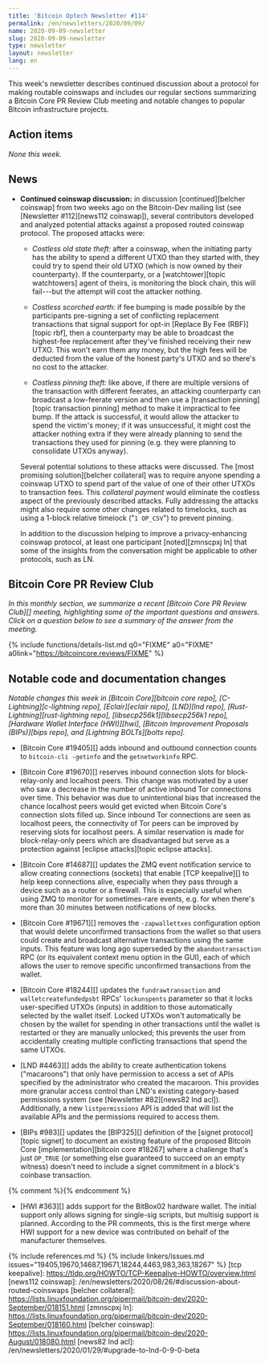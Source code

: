 ```yaml
---
title: 'Bitcoin Optech Newsletter #114'
permalink: /en/newsletters/2020/09/09/
name: 2020-09-09-newsletter
slug: 2020-09-09-newsletter
type: newsletter
layout: newsletter
lang: en
---
```

This week's newsletter describes continued discussion about a protocol
for making routable coinswaps and includes our regular sections summarizing
a Bitcoin Core PR Review Club meeting
and notable changes to popular Bitcoin infrastructure projects.

## Action items

*None this week.*

## News

- **Continued coinswap discussion:** in discussion [continued][belcher
  coinswap] from two weeks ago on the Bitcoin-Dev mailing list (see
  [Newsletter #112][news112 coinswap]), several contributors developed
  and analyzed potential attacks against a proposed routed coinswap
  protocol.  The proposed attacks were:

    - *Costless old state theft:* after a coinswap, when the initiating
      party has the ability to spend a different UTXO than they started
      with, they could try to spend their old UTXO (which is now owned
      by their counterparty).  If the counterparty, or a
      [watchtower][topic watchtowers] agent of theirs, is monitoring the
      block chain, this will fail---but the attempt will cost
      the attacker nothing.

    - *Costless scorched earth:* if fee bumping is made possible by the
      participants pre-signing a set of conflicting replacement
      transactions that signal support for opt-in [Replace By Fee
      (RBF)][topic rbf], then a counterparty may be able to broadcast
      the highest-fee replacement after they've finished receiving their
      new UTXO.  This won't earn them any money, but the high fees will
      be deducted from the value of the honest party's UTXO and so there's no cost to
      the attacker.

    - *Costless pinning theft:* like above, if there are multiple
      versions of the transaction with different feerates, an attacking
      counterparty can broadcast a low-feerate version and then use a
      [transaction pinning][topic transaction pinning] method to make it
      impractical to fee bump.  If the attack is successful, it would
      allow the attacker to spend the victim's money; if it was
      unsuccessful, it might cost the attacker nothing extra if they
      were already planning to send the transactions they used for
      pinning (e.g. they were planning to consolidate UTXOs anyway).

  Several potential solutions to these attacks were discussed.  The
  [most promising solution][belcher collateral] was to require anyone
  spending a coinswap UTXO to spend part of the value of one of their
  other UTXOs to transaction fees.  This *collateral payment* would
  eliminate the costless aspect of the previously described attacks.
  Fully addressing the attacks might also require some other changes
  related to timelocks, such as using a 1-block relative timelock ("`1
  OP_CSV`") to prevent pinning.

  In addition to the discussion helping to improve a privacy-enhancing
  coinswap protocol, at least one participant [noted][zmnscpxj ln] that
  some of the insights from the conversation might be applicable to
  other protocols, such as LN.

## Bitcoin Core PR Review Club

*In this monthly section, we summarize a recent [Bitcoin Core PR Review Club][]
meeting, highlighting some of the important questions and answers.  Click on a
question below to see a summary of the answer from the meeting.*

{% include functions/details-list.md
  q0="FIXME"
  a0="FIXME"
  a0link="https://bitcoincore.reviews/FIXME"
%}

## Notable code and documentation changes

*Notable changes this week in [Bitcoin Core][bitcoin core repo],
[C-Lightning][c-lightning repo], [Eclair][eclair repo], [LND][lnd repo],
[Rust-Lightning][rust-lightning repo], [libsecp256k1][libsecp256k1 repo],
[Hardware Wallet Interface (HWI)][hwi], [Bitcoin Improvement Proposals
(BIPs)][bips repo], and [Lightning BOLTs][bolts repo].*

- [Bitcoin Core #19405][] adds inbound and outbound connection counts to
  `bitcoin-cli -getinfo` and the `getnetworkinfo` RPC.

- [Bitcoin Core #19670][] reserves inbound connection slots for block-relay-only
  and localhost peers. This change was motivated by a user who saw a
  decrease in the number of active inbound Tor connections over time. This
  behavior was due to unintentional bias that increased the chance
  localhost peers would get evicted when Bitcoin Core's connection slots
  filled up.  Since inbound Tor connections are seen as
  localhost peers, the connectivity of Tor peers can be improved by reserving slots
  for localhost peers. A similar reservation is made for block-relay-only peers
  which are disadvantaged but serve as a protection against [eclipse attacks][topic eclipse attacks].

- [Bitcoin Core #14687][] updates the ZMQ event notification service to
  allow creating connections (sockets) that enable [TCP keepalive][] to
  help keep connections alive, especially when they pass through a
  device such as a router or a firewall.  This is especially useful when
  using ZMQ to monitor for sometimes-rare events, e.g. for when there's
  more than 30 minutes between notifications of new blocks.

- [Bitcoin Core #19671][] removes the `-zapwallettxes` configuration
  option that would delete unconfirmed transactions from the wallet so
  that users could create and broadcast alternative transactions using
  the same inputs.  This feature was long ago superseded by the
  `abandontransaction` RPC (or its equivalent context menu option in the
  GUI), each of which allows the user to remove specific unconfirmed
  transactions from the wallet.

- [Bitcoin Core #18244][] updates the `fundrawtransaction` and
  `walletcreatefundedpsbt` RPCs' `lockunspents` parameter so that it
  locks user-specified UTXOs (inputs) in addition to those
  automatically selected by the wallet itself.  Locked UTXOs won't
  automatically be chosen by the wallet for spending in other
  transactions until the wallet is restarted or they are manually
  unlocked; this prevents the user from accidentally creating
  multiple conflicting transactions that spend the same UTXOs.

- [LND #4463][] adds the ability to create authentication tokens
  ("macaroons") that only have permission to access a set of APIs
  specified by the administrator who created the macaroon.  This
  provides more granular access control than LND's existing
  category-based permissions system (see [Newsletter #82][news82 lnd
  acl]).  Additionally, a new `listpermissions` API is added that will
  list the available APIs and the permissions required to access them.

- [BIPs #983][] updates the [BIP325][] definition of the [signet
  protocol][topic signet] to document an existing feature of the proposed Bitcoin
  Core [implementation][bitcoin core #18267] where a challenge that's just
  `OP_TRUE` (or something else guaranteed to succeed on an empty
  witness) doesn't need to include a signet commitment in a block's
  coinbase transaction.

{% comment %}<!-- I'm tempted to link "BitBox 02" to the manufacturer's
product page, but per a quick `git grep` of the repository, we've never
linked to the product pages for Trezor, Ledger, or ColdCard, so adding a
link to for BitBox seems unfair. -harding -->{% endcomment %}

- [HWI #363][] adds support for the BitBox02 hardware wallet.  The
  initial support only allows signing for single-sig scripts, but
  multisig support is planned.  According to the PR comments, this is
  the first merge where HWI support for a new device was contributed on
  behalf of the manufacturer themselves.

{% include references.md %}
{% include linkers/issues.md issues="19405,19670,14687,19671,18244,4463,983,363,18267" %}
[tcp keepalive]: https://tldp.org/HOWTO/TCP-Keepalive-HOWTO/overview.html
[news112 coinswap]: /en/newsletters/2020/08/26/#discussion-about-routed-coinswaps
[belcher collateral]: https://lists.linuxfoundation.org/pipermail/bitcoin-dev/2020-September/018151.html
[zmnscpxj ln]: https://lists.linuxfoundation.org/pipermail/bitcoin-dev/2020-September/018160.html
[belcher coinswap]: https://lists.linuxfoundation.org/pipermail/bitcoin-dev/2020-August/018080.html
[news82 lnd acl]: /en/newsletters/2020/01/29/#upgrade-to-lnd-0-9-0-beta
